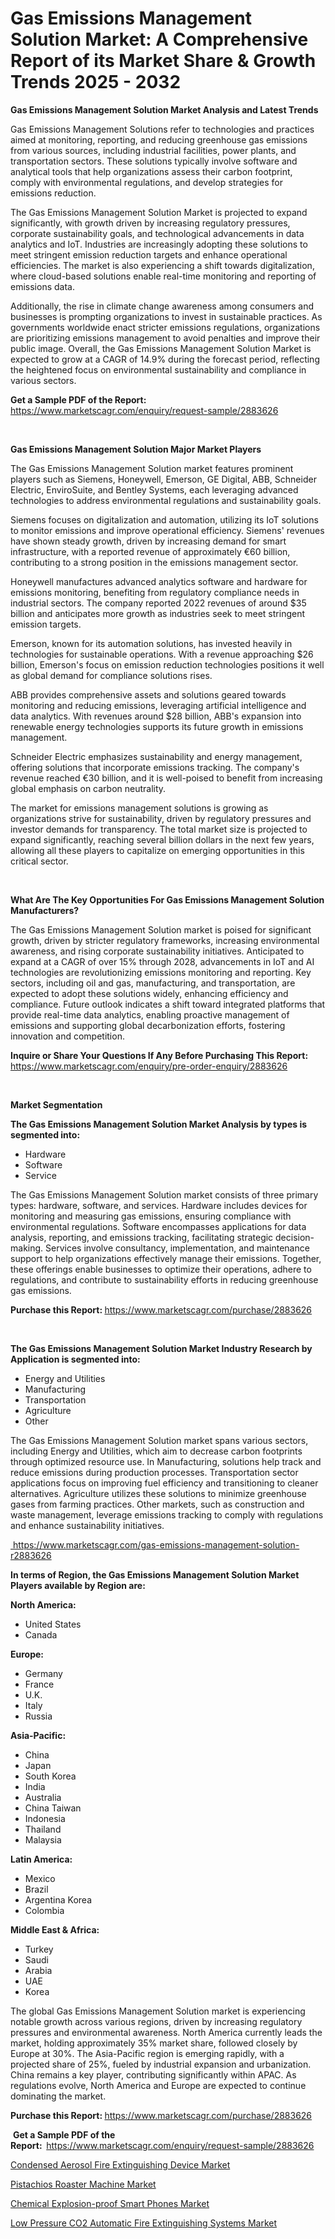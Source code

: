 <p><h1>Gas Emissions Management Solution Market: A Comprehensive Report of its Market Share & Growth Trends 2025 - 2032</h1></p><p><strong>Gas Emissions Management Solution Market Analysis and Latest Trends</strong></p>
<p><p>Gas Emissions Management Solutions refer to technologies and practices aimed at monitoring, reporting, and reducing greenhouse gas emissions from various sources, including industrial facilities, power plants, and transportation sectors. These solutions typically involve software and analytical tools that help organizations assess their carbon footprint, comply with environmental regulations, and develop strategies for emissions reduction.</p><p>The Gas Emissions Management Solution Market is projected to expand significantly, with growth driven by increasing regulatory pressures, corporate sustainability goals, and technological advancements in data analytics and IoT. Industries are increasingly adopting these solutions to meet stringent emission reduction targets and enhance operational efficiencies. The market is also experiencing a shift towards digitalization, where cloud-based solutions enable real-time monitoring and reporting of emissions data.</p><p>Additionally, the rise in climate change awareness among consumers and businesses is prompting organizations to invest in sustainable practices. As governments worldwide enact stricter emissions regulations, organizations are prioritizing emissions management to avoid penalties and improve their public image. Overall, the Gas Emissions Management Solution Market is expected to grow at a CAGR of 14.9% during the forecast period, reflecting the heightened focus on environmental sustainability and compliance in various sectors.</p></p>
<p><strong>Get a Sample PDF of the Report:&nbsp;</strong> <a href="https://www.marketscagr.com/enquiry/request-sample/2883626?utm_campaign=1869&utm_medium=2&utm_source=Github&utm_content=ia&utm_term=13032025&utm_id=gas-emissions-management-solution">https://www.marketscagr.com/enquiry/request-sample/2883626</a></p>
<p>&nbsp;</p>
<p><strong>Gas Emissions Management Solution Major Market Players</strong></p>
<p><p>The Gas Emissions Management Solution market features prominent players such as Siemens, Honeywell, Emerson, GE Digital, ABB, Schneider Electric, EnviroSuite, and Bentley Systems, each leveraging advanced technologies to address environmental regulations and sustainability goals.</p><p>Siemens focuses on digitalization and automation, utilizing its IoT solutions to monitor emissions and improve operational efficiency. Siemens' revenues have shown steady growth, driven by increasing demand for smart infrastructure, with a reported revenue of approximately €60 billion, contributing to a strong position in the emissions management sector.</p><p>Honeywell manufactures advanced analytics software and hardware for emissions monitoring, benefiting from regulatory compliance needs in industrial sectors. The company reported 2022 revenues of around $35 billion and anticipates more growth as industries seek to meet stringent emission targets.</p><p>Emerson, known for its automation solutions, has invested heavily in technologies for sustainable operations. With a revenue approaching $26 billion, Emerson's focus on emission reduction technologies positions it well as global demand for compliance solutions rises.</p><p>ABB provides comprehensive assets and solutions geared towards monitoring and reducing emissions, leveraging artificial intelligence and data analytics. With revenues around $28 billion, ABB's expansion into renewable energy technologies supports its future growth in emissions management.</p><p>Schneider Electric emphasizes sustainability and energy management, offering solutions that incorporate emissions tracking. The company's revenue reached €30 billion, and it is well-poised to benefit from increasing global emphasis on carbon neutrality.</p><p>The market for emissions management solutions is growing as organizations strive for sustainability, driven by regulatory pressures and investor demands for transparency. The total market size is projected to expand significantly, reaching several billion dollars in the next few years, allowing all these players to capitalize on emerging opportunities in this critical sector.</p></p>
<p>&nbsp;</p>
<p><strong>What Are The Key Opportunities For Gas Emissions Management Solution Manufacturers?</strong></p>
<p><p>The Gas Emissions Management Solution market is poised for significant growth, driven by stricter regulatory frameworks, increasing environmental awareness, and rising corporate sustainability initiatives. Anticipated to expand at a CAGR of over 15% through 2028, advancements in IoT and AI technologies are revolutionizing emissions monitoring and reporting. Key sectors, including oil and gas, manufacturing, and transportation, are expected to adopt these solutions widely, enhancing efficiency and compliance. Future outlook indicates a shift toward integrated platforms that provide real-time data analytics, enabling proactive management of emissions and supporting global decarbonization efforts, fostering innovation and competition.</p></p>
<p><strong>Inquire or Share Your Questions If Any Before Purchasing This Report:</strong> <a href="https://www.marketscagr.com/enquiry/pre-order-enquiry/2883626?utm_campaign=1869&utm_medium=2&utm_source=Github&utm_content=ia&utm_term=13032025&utm_id=gas-emissions-management-solution">https://www.marketscagr.com/enquiry/pre-order-enquiry/2883626</a></p>
<p>&nbsp;</p>
<p><strong>Market Segmentation</strong></p>
<p><strong>The Gas Emissions Management Solution Market Analysis by types is segmented into:</strong></p>
<p><ul><li>Hardware</li><li>Software</li><li>Service</li></ul></p>
<p><p>The Gas Emissions Management Solution market consists of three primary types: hardware, software, and services. Hardware includes devices for monitoring and measuring gas emissions, ensuring compliance with environmental regulations. Software encompasses applications for data analysis, reporting, and emissions tracking, facilitating strategic decision-making. Services involve consultancy, implementation, and maintenance support to help organizations effectively manage their emissions. Together, these offerings enable businesses to optimize their operations, adhere to regulations, and contribute to sustainability efforts in reducing greenhouse gas emissions.</p></p>
<p><strong>Purchase this Report:&nbsp;</strong><a href="https://www.marketscagr.com/purchase/2883626?utm_campaign=1869&utm_medium=2&utm_source=Github&utm_content=ia&utm_term=13032025&utm_id=gas-emissions-management-solution">https://www.marketscagr.com/purchase/2883626</a></p>
<p>&nbsp;</p>
<p><strong>The Gas Emissions Management Solution Market Industry Research by Application is segmented into:</strong></p>
<p><ul><li>Energy and Utilities</li><li>Manufacturing</li><li>Transportation</li><li>Agriculture</li><li>Other</li></ul></p>
<p><p>The Gas Emissions Management Solution market spans various sectors, including Energy and Utilities, which aim to decrease carbon footprints through optimized resource use. In Manufacturing, solutions help track and reduce emissions during production processes. Transportation sector applications focus on improving fuel efficiency and transitioning to cleaner alternatives. Agriculture utilizes these solutions to minimize greenhouse gases from farming practices. Other markets, such as construction and waste management, leverage emissions tracking to comply with regulations and enhance sustainability initiatives.</p></p>
<p><a href="https://www.marketscagr.com/gas-emissions-management-solution-r2883626?utm_campaign=1869&utm_medium=2&utm_source=Github&utm_content=ia&utm_term=13032025&utm_id=gas-emissions-management-solution">&nbsp;https://www.marketscagr.com/gas-emissions-management-solution-r2883626</a></p>
<p><strong>In terms of Region, the Gas Emissions Management Solution Market Players available by Region are:</strong></p>
<p>
    <p> <strong> North America: </strong>
        <ul>
            <li>United States</li>
            <li>Canada</li>
        </ul>
        </p> 
    <p> <strong> Europe: </strong>
        <ul>
            <li>Germany</li>
            <li>France</li>
            <li>U.K.</li>
            <li>Italy</li>
            <li>Russia</li>
        </ul>
        </p> 
    <p> <strong> Asia-Pacific: </strong>
        <ul>
            <li>China</li>
            <li>Japan</li>
            <li>South Korea</li>
            <li>India</li>
            <li>Australia</li>
            <li>China Taiwan</li>
            <li>Indonesia</li>
            <li>Thailand</li>
            <li>Malaysia</li>
        </ul>
        </p> 
    <p> <strong> Latin America: </strong>
        <ul>
            <li>Mexico</li>
            <li>Brazil</li>
            <li>Argentina Korea</li>
            <li>Colombia</li>
        </ul>
        </p> 
    <p> <strong> Middle East & Africa: </strong>
        <ul>
            <li>Turkey</li>
            <li>Saudi</li>
            <li>Arabia</li>
            <li>UAE</li>
            <li>Korea</li>
        </ul>
    </p>
    </p>
<p><p>The global Gas Emissions Management Solution market is experiencing notable growth across various regions, driven by increasing regulatory pressures and environmental awareness. North America currently leads the market, holding approximately 35% market share, followed closely by Europe at 30%. The Asia-Pacific region is emerging rapidly, with a projected share of 25%, fueled by industrial expansion and urbanization. China remains a key player, contributing significantly within APAC. As regulations evolve, North America and Europe are expected to continue dominating the market.</p></p>
<p><strong>Purchase this Report: </strong><a href="https://www.marketscagr.com/purchase/2883626?utm_campaign=1869&utm_medium=2&utm_source=Github&utm_content=ia&utm_term=13032025&utm_id=gas-emissions-management-solution">https://www.marketscagr.com/purchase/2883626</a></p>
<p>&nbsp;<strong>Get a Sample PDF of the Report:&nbsp;&nbsp;</strong><a href="https://www.marketscagr.com/enquiry/request-sample/2883626?utm_campaign=1869&utm_medium=2&utm_source=Github&utm_content=ia&utm_term=13032025&utm_id=gas-emissions-management-solution">https://www.marketscagr.com/enquiry/request-sample/2883626</a></p>
<p><strong></strong></p>
<p><p><a href="https://github.com/dagnewopus/Market-Research-Report-List-1/blob/main/condensed-aerosol-fire-extinguishing-device-market.md?utm_campaign=1869&utm_medium=2&utm_source=Github&utm_content=ia&utm_term=13032025&utm_id=gas-emissions-management-solution">Condensed Aerosol Fire Extinguishing Device Market</a></p><p><a href="https://github.com/nyanikumchu/Market-Research-Report-List-1/blob/main/pistachios-roaster-machine-market.md?utm_campaign=1869&utm_medium=2&utm_source=Github&utm_content=ia&utm_term=13032025&utm_id=gas-emissions-management-solution">Pistachios Roaster Machine Market</a></p><p><a href="https://github.com/suebabuhai/Market-Research-Report-List-1/blob/main/chemical-explosion-proof-smart-phones-market.md?utm_campaign=1869&utm_medium=2&utm_source=Github&utm_content=ia&utm_term=13032025&utm_id=gas-emissions-management-solution">Chemical Explosion-proof Smart Phones Market</a></p><p><a href="https://github.com/CliffMedina6/Market-Research-Report-List-7/blob/main/low-pressure-co2-automatic-fire-extinguishing-systems-market.md?utm_campaign=1869&utm_medium=2&utm_source=Github&utm_content=ia&utm_term=13032025&utm_id=gas-emissions-management-solution">Low Pressure CO2 Automatic Fire Extinguishing Systems Market</a></p></p>